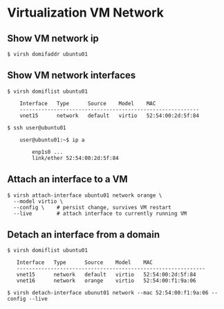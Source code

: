# Virtualization VM Network

## Show VM network ip
```
$ virsh domifaddr ubuntu01
```

## Show VM network interfaces
```
$ virsh domiflist ubuntu01
 
    Interface   Type      Source    Model    MAC
    ----------------------------------------------------------
    vnet15      network   default   virtio   52:54:00:2d:5f:84
 
$ ssh user@ubuntu01

    user@ubuntu01:~$ ip a

        enp1s0 ...
        link/ether 52:54:00:2d:5f:84
```

## Attach an interface to a VM
```
$ virsh attach-interface ubuntu01 network orange \
  --model virtio \
  --config \    # persist change, survives VM restart
  --live        # attach interface to currently running VM
```

## Detach an interface from a domain
```
$ virsh domiflist ubuntu01

   Interface   Type      Source    Model    MAC
   -------------------------------------------------------------
   vnet15      network   default   virtio   52:54:00:2d:5f:84
   vnet16      network   orange    virtio   52:54:00:f1:9a:06
    
$ virsh detach-interface ubunut01 network --mac 52:54:00:f1:9a:06 --config --live
```
